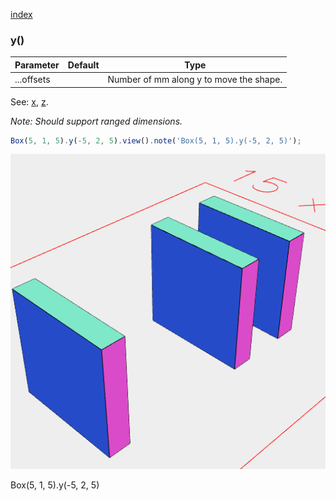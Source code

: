 [index](../../nb/api/index.md)
### y()
Parameter|Default|Type
---|---|---
...offsets||Number of mm along y to move the shape.

See: [x](../../nb/api/x.nb), [z](#https://raw.githubusercontent.com/jsxcad/JSxCAD/master/nb/api/z.md).

_Note: Should support ranged dimensions._

```JavaScript
Box(5, 1, 5).y(-5, 2, 5).view().note('Box(5, 1, 5).y(-5, 2, 5)');
```

![Image](y.md.0.png)

Box(5, 1, 5).y(-5, 2, 5)
